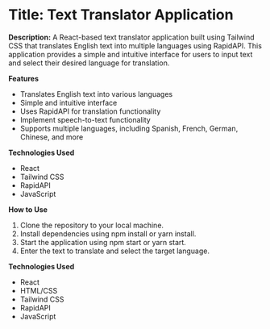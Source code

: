 # Title: Text Translator Application

**Description:** A React-based text translator application built using Tailwind CSS that translates English text into multiple languages using RapidAPI. This application provides a simple and intuitive interface for users to input text and select their desired language for translation.

**Features**
- Translates English text into various languages
- Simple and intuitive interface
- Uses RapidAPI for translation functionality
- Implement speech-to-text functionality
- Supports multiple languages, including Spanish, French, German, Chinese, and more

**Technologies Used**
- React
- Tailwind CSS
- RapidAPI
- JavaScript

**How to Use**
1. Clone the repository to your local machine.
2. Install dependencies using npm install or yarn install.
3. Start the application using npm start or yarn start.
4. Enter the text to translate and select the target language.

**Technologies Used**
- React
- HTML/CSS
- Tailwind CSS
- RapidAPI
- JavaScript

